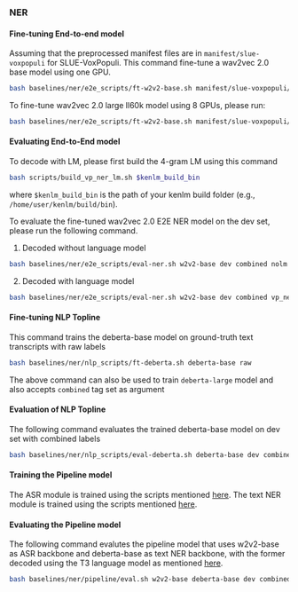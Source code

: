 ### NER
#### Fine-tuning End-to-end model
Assuming that the preprocessed manifest files are in `manifest/slue-voxpopuli` for SLUE-VoxPopuli. This command fine-tune a wav2vec 2.0 base model using one GPU.
```sh
bash baselines/ner/e2e_scripts/ft-w2v2-base.sh manifest/slue-voxpopuli/e2e_ner save/e2e_ner/w2v2-base
```

To fine-tune wav2vec 2.0 large ll60k model using 8 GPUs, please run:
```sh
bash baselines/ner/e2e_scripts/ft-w2v2-base.sh manifest/slue-voxpopuli/e2e_ner save/e2e_ner/w2v2-large
```

#### Evaluating End-to-End model
To decode with LM, please first build the 4-gram LM using this command
```sh
bash scripts/build_vp_ner_lm.sh $kenlm_build_bin
```
where `$kenlm_build_bin` is the path of your kenlm build folder (e.g., `/home/user/kenlm/build/bin`).

To evaluate the fine-tuned wav2vec 2.0 E2E NER model on the dev set, please run the following command.
1. Decoded without language model
```sh
bash baselines/ner/e2e_scripts/eval-ner.sh w2v2-base dev combined nolm
```

2. Decoded with language model
```sh
bash baselines/ner/e2e_scripts/eval-ner.sh w2v2-base dev combined vp_ner/4
```

#### Fine-tuning NLP Topline
This command trains the deberta-base model on ground-truth text transcripts with raw labels
```sh
bash baselines/ner/nlp_scripts/ft-deberta.sh deberta-base raw
```
The above command can also be used to train `deberta-large` model and also accepts `combined` tag set as argument

#### Evaluation of NLP Topline
The following command evaluates the trained deberta-base model on dev set with combined labels
```sh
bash baselines/ner/nlp_scripts/eval-deberta.sh deberta-base dev combined
```

#### Training the Pipeline model
The ASR module is trained using the scripts mentioned [here](https://github.asapp.dev/ASAPPinc/slue-toolkit/tree/master#fine-tuning).
The text NER module is trained using the scripts mentioned [here](https://github.asapp.dev/ASAPPinc/slue-toolkit/tree/master#fine-tuning-1).

#### Evaluating the Pipeline model
The following command evalutes the pipeline model that uses w2v2-base as ASR backbone and deberta-base as text NER backbone, with the former decoded using the T3 language model as mentioned [here](https://github.asapp.dev/ASAPPinc/slue-toolkit/blob/master/README.md#evaluation-1).
```sh
bash baselines/ner/pipeline/eval.sh w2v2-base deberta-base dev combined t3/3
```